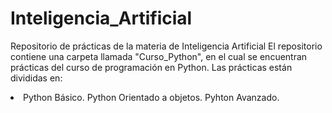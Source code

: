 # Inteligencia_Artificial
Repositorio de prácticas de la materia de Inteligencia Artificial
El repositorio contiene una carpeta llamada "Curso_Python", en el cual se encuentran prácticas del curso de programación en Python.
Las prácticas están divididas en:
<li>
Python Básico.
Python Orientado a objetos.
Pyhton Avanzado.
</li>
